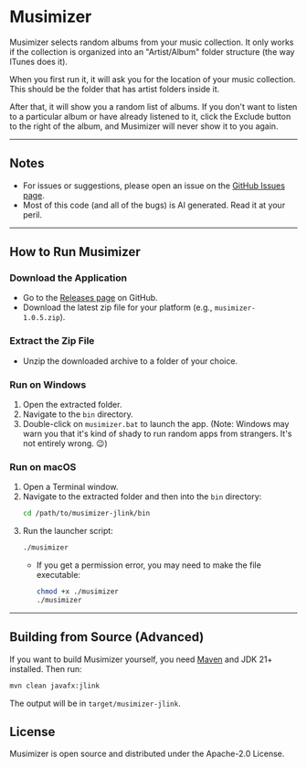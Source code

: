 # Musimizer

Musimizer selects random albums from your music collection. It only works if the collection is organized into an "Artist/Album" folder structure (the way ITunes does it).

When you first run it, it will ask you for the location of your music collection. This should be the folder that has artist folders inside it.

After that, it will show you a random list of albums. If you don't want to listen to a particular album or have already listened to it, click the Exclude button to the right of the album, and Musimizer will never show it to you again.

---

## Notes
- For issues or suggestions, please open an issue on the [GitHub Issues page](https://github.com/yevster/musimizer/issues).
- Most of this code (and all of the bugs) is AI generated. Read it at your peril.

---

## How to Run Musimizer

### Download the Application
- Go to the [Releases page](https://github.com/yevster/musimizer/releases) on GitHub.
- Download the latest zip file for your platform (e.g., `musimizer-1.0.5.zip`).

### Extract the Zip File
- Unzip the downloaded archive to a folder of your choice.

### Run on Windows
1. Open the extracted folder.
2. Navigate to the `bin` directory.
3. Double-click on `musimizer.bat` to launch the app. (Note: Windows may warn you that it's kind of shady to run random apps from strangers. It's not entirely wrong. 😉)

### Run on macOS
1. Open a Terminal window.
2. Navigate to the extracted folder and then into the `bin` directory:
   ```sh
   cd /path/to/musimizer-jlink/bin
   ```
3. Run the launcher script:
   ```sh
   ./musimizer
   ```
   - If you get a permission error, you may need to make the file executable:
     ```sh
     chmod +x ./musimizer
     ./musimizer
     ```

---

## Building from Source (Advanced)
If you want to build Musimizer yourself, you need [Maven](https://maven.apache.org/) and JDK 21+ installed. Then run:
```sh
mvn clean javafx:jlink
```
The output will be in `target/musimizer-jlink`.

## License
Musimizer is open source and distributed under the Apache-2.0 License.
